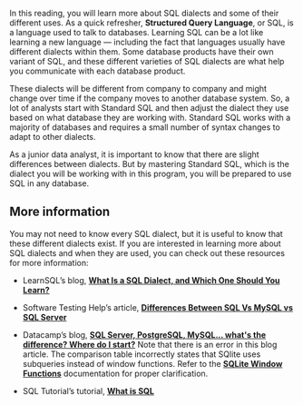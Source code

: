 
In this reading, you will learn more about SQL dialects and some of their different uses. As a quick refresher, **Structured Query Language**, or SQL, is a language used to talk to databases. Learning SQL can be a lot like learning a new language — including the fact that languages usually have different dialects within them. Some database products have their own variant of SQL, and these different varieties of SQL dialects are what help you communicate with each database product.

These dialects will be different from company to company and might change over time if the company moves to another database system. So, a lot of analysts start with Standard SQL and then adjust the dialect they use based on what database they are working with. Standard SQL works with a majority of databases and requires a small number of syntax changes to adapt to other dialects.

As a junior data analyst, it is important to know that there are slight differences between dialects. But by mastering Standard SQL, which is the dialect you will be working with in this program, you will be prepared to use SQL in any database. 

## More information

You may not need to know every SQL dialect, but it is useful to know that these different dialects exist. If you are interested in learning more about SQL dialects and when they are used, you can check out these resources for more information:

-   LearnSQL’s blog, [**What Is a SQL Dialect, and Which One Should You Learn?**](https://learnsql.com/blog/what-sql-dialect-to-learn/ "This link takes you to a LearnSQL blog about SQL dialects.")
    
-   Software Testing Help’s article, [**Differences Between SQL Vs MySQL vs SQL Server**](https://www.softwaretestinghelp.com/sql-vs-mysql-vs-sql-server/ "This link takes you to an article describing the differences between SQL, MySQL, and SQL Server.")
    
-   Datacamp’s blog, [**SQL Server, PostgreSQL, MySQL... what's the difference? Where do I start?**](https://www.datacamp.com/community/blog/sql-differences "This link takes you to Datacamps's blog about different SQL dialects.") Note that there is an error in this blog article. The comparison table incorrectly states that SQlite uses subqueries instead of window functions. Refer to the [**SQLite Window Functions**](https://sqlite.org/windowfunctions.html "SQLite Window Functions") documentation for proper clarification.
    
-   SQL Tutorial’s tutorial, [**What is SQL**](https://www.sqltutorial.org/what-is-sql/ "This link takes you to SQL Tutorial's introduction to SQL.")